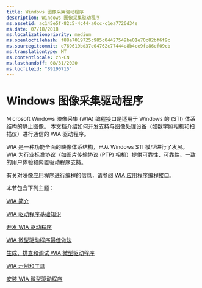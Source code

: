 ```yaml
---
title: Windows 图像采集驱动程序
description: Windows 图像采集驱动程序
ms.assetid: ac145e5f-82c5-4c44-a0cc-c1ea7726d34e
ms.date: 07/18/2018
ms.localizationpriority: medium
ms.openlocfilehash: f88a7019725c985c04427549be01e70c82bf6f9c
ms.sourcegitcommit: e769619bd37e04762c77444e8b4ce9fe86ef09cb
ms.translationtype: MT
ms.contentlocale: zh-CN
ms.lasthandoff: 08/31/2020
ms.locfileid: "89190715"
---
```

# <a name="windows-image-acquisition-drivers"></a>Windows 图像采集驱动程序

Microsoft Windows 映像采集 (WIA) 编程接口是适用于 Windows 的 (STI) 体系结构的静止图像。 本文档介绍如何开发支持与图像处理设备（如数字照相机和扫描仪）进行通信的 WIA 驱动程序。

WIA 是一种功能全面的映像体系结构，已从 Windows STI 模型进行了发展。 WIA 为行业标准协议（如图片传输协议 (PTP) 相机）提供可靠性、可靠性、一致的用户体验和内置驱动程序支持。

有关对映像应用程序进行编程的信息，请参阅 [WIA 应用程序编程接口](/windows/desktop/wia/-wia-wia-application-programming-interface)。

本节包含下列主题：

[WIA 简介](introduction-to-wia.md)

[WIA 驱动程序基础知识](wia-driver-fundamentals.md)

[开发 WIA 驱动程序](developing-a-wia-driver.md)

[WIA 微型驱动程序最佳做法](wia-minidriver-best-practices.md)

[生成、排查和调试 WIA 微型驱动程序](building--troubleshooting-and-debugging-wia-minidrivers.md)

[WIA 示例和工具](wia-samples-and-tools.md)

[安装 WIA 微型驱动程序](installing-a-wia-minidriver.md)

